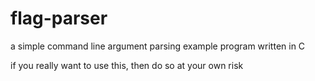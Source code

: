 # flag-parser
a simple command line argument parsing example program written in C

if you really want to use this, then do so at your own risk
